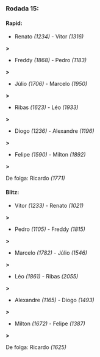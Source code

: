 ### Rodada 15:

#### Rapid:

* Renato *(1234)*     -     Vitor *(1316)* 

**>** 
* Freddy *(1868)*     -     Pedro *(1183)* 

**>** 
* Júlio *(1706)*     -     Marcelo *(1950)* 

**>** 
* Ribas *(1623)*     -     Léo *(1933)* 

**>** 
* Diogo *(1236)*     -     Alexandre *(1196)* 

**>** 
* Felipe *(1590)*     -     Milton *(1892)* 

**>** 

De folga: Ricardo *(1771)*

#### Blitz:

* Vitor *(1233)*     -     Renato *(1021)* 

**>** 
* Pedro *(1105)*     -     Freddy *(1815)* 

**>** 
* Marcelo *(1782)*     -     Júlio *(1546)* 

**>** 
* Léo *(1861)*     -     Ribas *(2055)* 

**>** 
* Alexandre *(1165)*     -     Diogo *(1493)* 

**>** 
* Milton *(1672)*     -     Felipe *(1387)* 

**>** 

De folga: Ricardo *(1625)*

